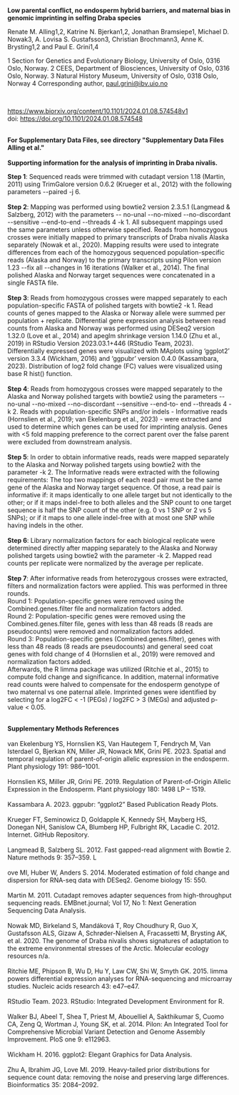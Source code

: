 <b>Low parental conflict, no endosperm hybrid barriers, and maternal bias in genomic imprinting in selfing Draba species</b>


Renate M. Alling1,2, Katrine N. Bjerkan1,2, Jonathan Bramsiepe1, Michael D. Nowak3, A. Lovisa S. Gustafsson3, Christian Brochmann3, Anne K. Brysting1,2 and Paul E. Grini1,4

1 Section for Genetics and Evolutionary Biology, University of Oslo, 0316 Oslo, Norway. 
2 CEES, Department of Biosciences, University of Oslo, 0316 Oslo, Norway. 
3 Natural History Museum, University of Oslo, 0318 Oslo, Norway
4 Corresponding author, paul.grini@ibv.uio.no

<br>

https://www.biorxiv.org/content/10.1101/2024.01.08.574548v1
<br>
doi: https://doi.org/10.1101/2024.01.08.574548 

<br>
<b>For Supplementary Data Files, see directory "Supplementary Data Files Alling et al."</b>
<br>
<br>
<b>Supporting information for the analysis of imprinting in Draba nivalis. </b>

<b>Step 1</b>: Sequenced reads were trimmed with cutadapt version 1.18 (Martin, 2011) using TrimGalore version 0.6.2 (Krueger et al., 2012) with the following parameters --paired -j 6.
<br><br><b>Step 2</b>: Mapping was performed using bowtie2 version 2.3.5.1 (Langmead & Salzberg, 2012) with the parameters -- no-unal --no-mixed --no-discordant --sensitive --end-to-end --threads 4 -k 1. All subsequent mappings used the same parameters unless otherwise specified. Reads from homozygous crosses were initially mapped to primary transcripts of Draba nivalis Alaska separately (Nowak et al., 2020). Mapping results were used to integrate differences from each of the homozygous sequenced population-specific reads (Alaska and Norway) to the primary transcripts using Pilon version 1.23 --fix all --changes in 16 iterations (Walker et al., 2014). The final polished Alaska and Norway target sequences were concatenated in a single FASTA file.
<br><br><b>Step 3</b>: Reads from homozygous crosses were mapped separately to each population-specific FASTA of polished targets with bowtie2 -k 1. Read counts of genes mapped to the Alaska or Norway allele were summed per population + replicate. Differential gene expression analysis between read counts from Alaska and Norway was performed using DESeq2 version 1.32.0 (Love et al., 2014) and apeglm shrinkage version 1.14.0 (Zhu et al., 2019) in RStudio Version 2023.03.1+446 (RStudio Team, 2023). Differentially expressed genes were visualized with MAplots using ‘ggplot2’ version 3.3.4 (Wickham, 2016) and ‘ggpubr’ version 0.4.0 (Kassambara, 2023). Distribution of log2 fold change (FC) values were visualized using base R hist() function. 
<br><br><b>Step 4</b>: Reads from homozygous crosses were mapped separately to the Alaska and Norway polished targets with bowtie2 using the parameters --no-unal --no-mixed --no-discordant --sensitive --end-to- end --threads 4 -k 2. Reads with population-specific SNPs and/or indels - Informative reads (Hornslien et al., 2019; van Ekelenburg et al., 2023) - were extracted and used to determine which genes can be used for imprinting analysis. Genes with <5 fold mapping preference to the correct parent over the false parent were excluded from downstream analysis. 
<br><br><b>Step 5</b>: In order to obtain informative reads, reads were mapped separately to the Alaska and Norway polished targets using bowtie2 with the parameter -k 2. The Informative reads were extracted with the following requirements: The top two mappings of each read pair must be the same gene of the Alaska and Norway target sequence. Of those, a read pair is informative if: it maps identically to one allele target but not identically to the other; or if it maps indel-free to both alleles and the SNP count to one target sequence is half the SNP count of the other (e.g. 0 vs 1 SNP or 2 vs 5 SNPs); or if it maps to one allele indel-free with at most one SNP while having indels in the other.
<br><br><b>Step 6</b>: Library normalization factors for each biological replicate were determined directly after mapping separately to the Alaska and Norway polished targets using bowtie2 with the parameter -k 2. Mapped read counts per replicate were normalized by the average per replicate.
<br><br><b>Step 7</b>: After informative reads from heterozygous crosses were extracted, filters and normalization factors were applied. This was performed in three rounds.
<br>Round 1: Population-specific genes were removed using the Combined.genes.filter file and normalization factors added.
<br>Round 2: Population-specific genes were removed using the Combined.genes.filter file, genes with less than 48 reads (8 reads are pseudocounts) were removed and normalization factors added.
<br>Round 3: Population-specific genes (Combined.genes.filter), genes with less than 48 reads (8 reads are pseudocounts) and general seed coat genes with fold change of 4 (Hornslien et al., 2019) were removed and normalization factors added.
<br>Afterwards, the R limma package was utilized (Ritchie et al., 2015) to compute fold change and significance. In addition, maternal informative read counts were halved to compensate for the endosperm genotype of two maternal vs one paternal allele. Imprinted genes were identified by selecting for a log2FC < -1 (PEGs) / log2FC > 3 (MEGs) and adjusted p-value < 0.05.


<br>
<b>Supplementary Methods References</b>
<br><br>van Ekelenburg YS, Hornslien KS, Van Hautegem T, Fendrych M, Van Isterdael G, Bjerkan KN, Miller JR, Nowack MK, Grini PE. 2023. Spatial and temporal regulation of parent-of-origin allelic expression in the endosperm. Plant physiology 191: 986–1001.
<br><br>Hornslien KS, Miller JR, Grini PE. 2019. Regulation of Parent-of-Origin Allelic Expression in the Endosperm. Plant physiology 180: 1498 LP – 1519.
<br><br>Kassambara A. 2023. ggpubr: “ggplot2” Based Publication Ready Plots.
<br><br>Krueger FT, Seminowicz D, Goldapple K, Kennedy SH, Mayberg HS, Donegan NH, Sanislow CA, Blumberg HP, Fulbright RK, Lacadie C. 2012. Internet. GitHub Repository.
<br><br>Langmead B, Salzberg SL. 2012. Fast gapped-read alignment with Bowtie 2. Nature methods 9: 357–359.
L<br><br>ove MI, Huber W, Anders S. 2014. Moderated estimation of fold change and dispersion for RNA-seq data with DESeq2. Genome biology 15: 550.
<br><br>Martin M. 2011. Cutadapt removes adapter sequences from high-throughput sequencing reads. EMBnet.journal; Vol 17, No 1: Next Generation Sequencing Data Analysis.
<br><br>Nowak MD, Birkeland S, Mandáková T, Roy Choudhury R, Guo X, Gustafsson ALS, Gizaw A, Schrøder-Nielsen A, Fracassetti M, Brysting AK, et al. 2020. The genome of Draba nivalis shows signatures of adaptation to the extreme environmental stresses of the Arctic. Molecular ecology resources n/a.
<br><br>Ritchie ME, Phipson B, Wu D, Hu Y, Law CW, Shi W, Smyth GK. 2015. limma powers differential expression analyses for RNA-sequencing and microarray studies. Nucleic acids research 43: e47–e47.
<br><br>RStudio Team. 2023. RStudio: Integrated Development Environment for R.
<br><br>Walker BJ, Abeel T, Shea T, Priest M, Abouelliel A, Sakthikumar S, Cuomo CA, Zeng Q, Wortman J, Young SK, et al. 2014. Pilon: An Integrated Tool for Comprehensive Microbial Variant Detection and Genome Assembly Improvement. PloS one 9: e112963.
<br><br>Wickham H. 2016. ggplot2: Elegant Graphics for Data Analysis.
<br><br>Zhu A, Ibrahim JG, Love MI. 2019. Heavy-tailed prior distributions for sequence count data: removing the noise and preserving large differences. Bioinformatics  35: 2084–2092.

